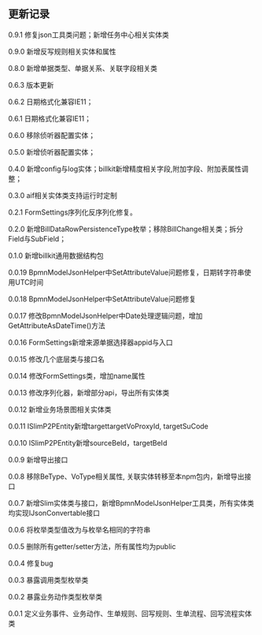 ## 更新记录
0.9.1 修复json工具类问题；新增任务中心相关实体类

0.9.0 新增反写规则相关实体和属性

0.8.0 新增单据类型、单据关系、关联字段相关类

0.6.3 版本更新

0.6.2 日期格式化兼容IE11；

0.6.1 日期格式化兼容IE11；

0.6.0 移除侦听器配置实体；

0.5.0 新增侦听器配置实体；

0.4.0 新增config与log实体；billkit新增精度相关字段,附加字段、附加表属性调整；

0.3.0 aif相关实体类支持运行时定制

0.2.1 FormSettings序列化反序列化修复。

0.2.0 新增BillDataRowPersistenceType枚举；移除BillChange相关类；拆分Field与SubField；

0.1.0 新增billkit通用数据结构包

0.0.19 BpmnModelJsonHelper中SetAttributeValue问题修复，日期转字符串使用UTC时间

0.0.18 BpmnModelJsonHelper中SetAttributeValue问题修复

0.0.17 修改BpmnModelJsonHelper中Date处理逻辑问题，增加GetAttributeAsDateTime()方法

0.0.16 FormSettings新增来源单据选择器appid与入口

0.0.15 修改几个底层类与接口名

0.0.14 修改FormSettings类，增加name属性

0.0.13 修改序列化器，新增部分api，导出所有实体类

0.0.12 新增业务场景图相关实体类

0.0.11 ISlimP2PEntity新增targettargetVoProxyId, targetSuCode

0.0.10 ISlimP2PEntity新增sourceBeId，targetBeId

0.0.9 新增导出接口

0.0.8 移除BeType、VoType相关属性, 关联实体转移至本npm包内，新增导出接口

0.0.7 新增Slim实体类与接口，新增BpmnModelJsonHelper工具类，所有实体类均实现IJsonConvertable接口

0.0.6 将枚举类型值改为与枚举名相同的字符串

0.0.5 删除所有getter/setter方法，所有属性均为public

0.0.4 修复bug

0.0.3 暴露调用类型枚举类

0.0.2 暴露业务动作类型枚举类

0.0.1 定义业务事件、业务动作、生单规则、回写规则、生单流程、回写流程实体类